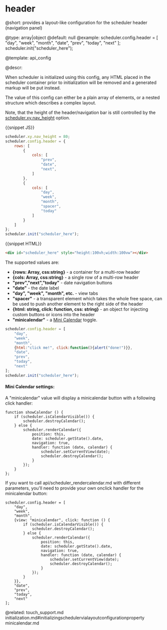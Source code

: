 header
=============

@short: provides a layout-like configuration for the scheduler header (navigation panel)


@type: array|object
@default: null
@example:
scheduler.config.header = [
	"day",
	"week",
	"month",
	"date",
	"prev",
	"today",
	"next"
];
scheduler.init("scheduler_here");

@template:	api_config

@descr:

When scheduler is initialized using this config, any HTML placed in the scheduler container prior to initialization will be removed and a generated markup will be put instead.

The value of this config can either be a plain array of elements, or a nested structure which describes a complex layout.

Note, that the height of the header/navigation bar is still controlled by the [scheduler.xy.nav_height](api/scheduler_xy_other.md#day) option.

{{snippet JS}}
~~~js
scheduler.xy.nav_height = 80;
scheduler.config.header = {
	rows: [
		{
			cols: [
				"prev",
				"date",
				"next",
			]
		},
		{
			cols: [
				"day",
				"week",
				"month",
				"spacer",
				"today"
			]
		}
	]
};
scheduler.init("scheduler_here");
~~~

{{snippet HTML}}
~~~html
<div id="scheduler_here" style="height:100vh;width:100vw"></div>
~~~


The supported values are:

 - **{rows: Array, css:string}** - a container for a multi-row header
 - **{cols: Array, css:string}** - a single row of a multi-row header
 - **"prev","next","today"** - date navigation buttons
 - **"date"** - the date label
 - **"day", "week", "month", etc.** - view tabs
 - **"spacer"** - a transparent element which takes the whole free space, can be used to push another element to the right side of the header
 - **{html: string, click: function, css: string}** - an object for injecting custom buttons or icons into the header
 - **"minicalendar"** - a [Mini Calendar](minicalendar.md) toggle.

~~~js
scheduler.config.header = [
	"day",
	"week",
	"month",
	{html:"click me!", click:function(){alert("done!")}},
	"date",
	"prev",
	"today",
	"next"
];
scheduler.init("scheduler_here");
~~~

#### Mini Calendar settings:

A "minicalendar" value will display a minicalendar button with a following click handler:

~~~
function showCalendar () {
	if (scheduler.isCalendarVisible()) {
		scheduler.destroyCalendar();
	} else {
		scheduler.renderCalendar({
			position: this,
			date: scheduler.getState().date,
			navigation: true,
			handler: function (date, calendar) {
				scheduler.setCurrentView(date);
				scheduler.destroyCalendar();
			}
		});
	}
};
~~~

If you want to call api/scheduler_rendercalendar.md with different parameters, you'll need to provide your own onclick handler for the minicalendar button:

~~~
scheduler.config.header = [
	"day",
	"week",
	"month",
	{view: "minicalendar", click: function () {
		if (scheduler.isCalendarVisible()) {
			scheduler.destroyCalendar();
		} else {
			scheduler.renderCalendar({
				position: this,
				date: scheduler.getState().date,
				navigation: true,
				handler: function (date, calendar) {
					scheduler.setCurrentView(date);
					scheduler.destroyCalendar();
				}
			});
		}
	}},
	"date",
	"prev",
	"today",
	"next"
];
~~~

@related:
touch_support.md
initialization.md#initializingschedulervialayoutconfigurationproperty
minicalendar.md